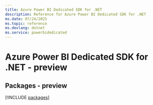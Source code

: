 ```yaml
---
title: Azure Power BI Dedicated SDK for .NET
description: Reference for Azure Power BI Dedicated SDK for .NET
ms.date: 07/24/2025
ms.topic: reference
ms.devlang: dotnet
ms.service: powerbidedicated
---
```

# Azure Power BI Dedicated SDK for .NET - preview
## Packages - preview
[!INCLUDE [packages](power-bi-dedicated-index.md)]